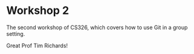 # Workshop 2

The second workshop of CS326, which covers how to use Git in a group setting.

Great Prof Tim Richards!
